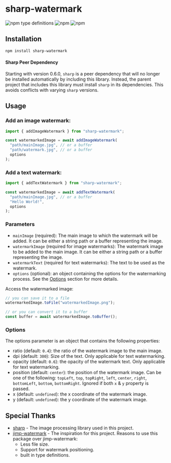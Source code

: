 # sharp-watermark

![npm type definitions](https://img.shields.io/npm/types/sharp-watermark?label=%20&logo=typescript&logoColor=white&style=flat-square)
![npm](https://img.shields.io/npm/dt/sharp-watermark?label=Downloads&style=flat-square)
![npm](https://img.shields.io/npm/v/sharp-watermark?color=orange&logo=npm&logoColor=white&style=flat-square)

## Installation

```bash
npm install sharp-watermark
```

#### Sharp Peer Dependency

Starting with version 0.6.0, `sharp` is a peer dependency that will no longer be installed automatically by including this library. Instead, the parent project that includes this library must install `sharp` in its dependencies. This avoids conflicts with varying `sharp` versions.

## Usage

### Add an **image** watermark:

```javascript
import { addImageWatermark } from "sharp-watermark";

const watermarkedImage = await addImageWatermark(
  "path/mainImage.jpg", // or a buffer
  "path/watermark.jpg", // or a buffer
  options
);
```

### Add a **text** watermark:

```javascript
import { addTextWatermark } from "sharp-watermark";

const watermarkedImage = await addTextWatermark(
  "path/mainImage.jpg", // or a buffer
  "Hello World!",
  options
);
```

### Parameters

- `mainImage` (required): The main image to which the watermark will be added. It can be either a string path or a buffer representing the image.
- `watermarkImage` (required for image watermarks): The watermark image to be added to the main image. It can be either a string path or a buffer representing the image.
- `watermarkText` (required for text watermarks): The text to be used as the watermark.
- `options` (optional): an object containing the options for the watermarking process. See the [Options](#options) section for more details.

Access the watermarked image:

```javascript
// you can save it to a file
watermarkedImage.toFile("watermarkedImage.png");

// or you can convert it to a buffer
const buffer = await watermarkedImage.toBuffer();
```

### Options

The options parameter is an object that contains the following properties:

- ratio (default: `0.4`): the ratio of the watermark image to the main image.
- dpi (default: `300`): Size of the text. Only applicable for text watermarking.
- opacity (default: `0.6`): the opacity of the watermark text. Only applicable for text watermarking.
- position (default: `center`): the position of the watermark image. Can be one of the following: `topLeft`, `top`, `topRight`, `left`, `center`, `right`, `bottomLeft`, `bottom`, `bottomRight`. Ignored if both `x` & `y` property is passed.
- x (default: `undefined`): the x coordinate of the watermark image.
- y (default: `undefined`): the y coordinate of the watermark image.

## Special Thanks

- [sharp](https://github.com/lovell/sharp) - The image processing library used in this project.
- [jimp-watermark](https://github.com/sushantpaudel/jimp-watermark) - The inspiration for this project. Reasons to use this package over jimp-watermark:
  - Less file size.
  - Support for watermark positioning.
  - built in type definitions.
